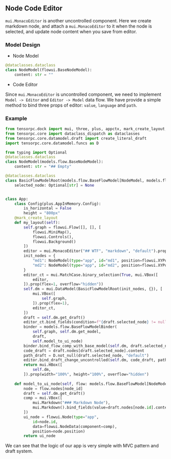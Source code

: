 ## Node Code Editor

`mui.MonacoEditor` is another uncontrolled component. Here we create markdown node, and attach a `mui.MonacoEditor` to it when the node is selected, and update node content when you save from editor.

### Model Design

* Node Model

```py
@dataclasses.dataclass
class NodeModel(flowui.BaseNodeModel):
    content: str = ""
```

* Code Editor

Since `mui.MonacoEditor` is uncontrolled component, we need to implement 
`Model -> Editor` and `Editor -> Model` data flow. We have provide a simple method to bind three props of editor: `value`, `language` and `path`.


### Example

```Python
from tensorpc.dock import mui, three, plus, appctx, mark_create_layout, flowui, models
from tensorpc.core import dataclass_dispatch as dataclasses
from tensorpc.core.datamodel.draft import create_literal_draft
import tensorpc.core.datamodel.funcs as D

from typing import Optional
@dataclasses.dataclass
class NodeModel(models.flow.BaseNodeModel):
    content: str = "## Empty"

@dataclasses.dataclass
class BasicFlowModelRoot(models.flow.BaseFlowModel[NodeModel, models.flow.BaseEdgeModel]):
    selected_node: Optional[str] = None


class App:
    class Config(plus.AppInMemory.Config):
        is_horizontal = False
        height = "800px"
    @mark_create_layout
    def my_layout(self):
        self.graph = flowui.Flow([], [], [
            flowui.MiniMap(),
            flowui.Controls(),
            flowui.Background()
        ])
        editor = mui.MonacoEditor("## WTF", "markdown", "default").prop(flex=1, minHeight=0, minWidth=0)
        init_nodes = {
            "md1": NodeModel(type="app", id="md1", position=flowui.XYPosition(0, 0), content="## Click Me To Edit"),
            "md2": NodeModel(type="app", id="md2", position=flowui.XYPosition(0, 200), content="## Click Me To Edit"),
        }
        editor_ct = mui.MatchCase.binary_selection(True, mui.VBox([
            editor,
        ]).prop(flex=1, overflow="hidden"))
        self.dm = mui.DataModel(BasicFlowModelRoot(init_nodes, {}), [
            mui.VBox([
                self.graph,
            ]).prop(flex=1),
            editor_ct,
        ])
        draft = self.dm.get_draft()
        editor_ct.bind_fields(condition=f"{draft.selected_node} != null")
        binder = models.flow.BaseFlowModelBinder(
            self.graph, self.dm.get_model, 
            draft, 
            self.model_to_ui_node)
        binder.bind_flow_comp_with_base_model(self.dm, draft.selected_node)
        code_draft = draft.nodes[draft.selected_node].content
        path_draft = D.not_null(draft.selected_node, "default")
        editor.bind_draft_change_uncontrolled(self.dm, code_draft, path_draft=path_draft)
        return mui.HBox([
            self.dm,
        ]).prop(width="100%", height="100%", overflow="hidden")
    
    def model_to_ui_node(self, flow: models.flow.BaseFlowModel[NodeModel, models.flow.BaseEdgeModel], node_id: str):
        node = flow.nodes[node_id]
        draft = self.dm.get_draft()
        comp = mui.VBox([
            mui.Markdown("### Markdown Node"),
            mui.Markdown().bind_fields(value=draft.nodes[node.id].content).prop(emoji=True),
        ])
        ui_node = flowui.Node(type="app", 
            id=node.id, 
            data=flowui.NodeData(component=comp), 
            position=node.position)
        return ui_node

```

We can see that the logic of our app is very simple with MVC pattern and draft system.
